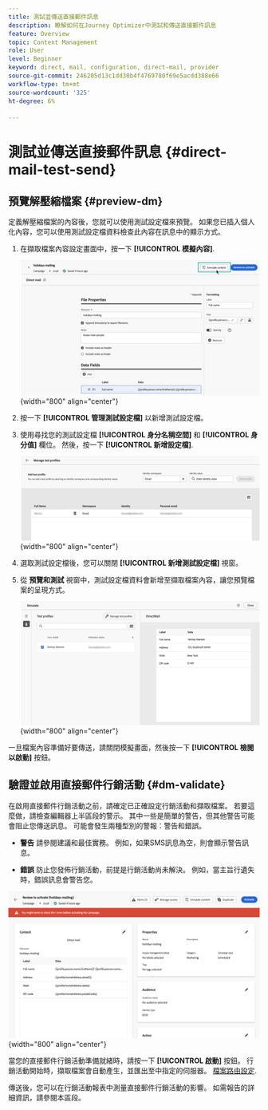 ```yaml
---
title: 測試並傳送直接郵件訊息
description: 瞭解如何在Journey Optimizer中測試和傳送直接郵件訊息
feature: Overview
topic: Content Management
role: User
level: Beginner
keyword: direct, mail, configuration, direct-mail, provider
source-git-commit: 246205d13c1dd30b4f4769780f69e5acdd388e66
workflow-type: tm+mt
source-wordcount: '325'
ht-degree: 6%

---
```


# 測試並傳送直接郵件訊息 {#direct-mail-test-send}

## 預覽解壓縮檔案 {#preview-dm}

定義解壓縮檔案的內容後，您就可以使用測試設定檔來預覽。 如果您已插入個人化內容，您可以使用測試設定檔資料檢查此內容在訊息中的顯示方式。

1. 在擷取檔案內容設定畫面中，按一下 **[!UICONTROL 模擬內容]**.

   ![](assets/direct-mail-simulate-button.png){width="800" align="center"}

1. 按一下 **[!UICONTROL 管理測試設定檔]** 以新增測試設定檔。

1. 使用尋找您的測試設定檔 **[!UICONTROL 身分名稱空間]** 和 **[!UICONTROL 身分值]** 欄位。 然後，按一下 **[!UICONTROL 新增設定檔]**.

   ![](assets/direct-mail-test-profile.png){width="800" align="center"}

1. 選取測試設定檔後，您可以關閉 **[!UICONTROL 新增測試設定檔]** 視窗。

1. 從 **預覽和測試** 視窗中，測試設定檔資料會新增至擷取檔案內容，讓您預覽檔案的呈現方式。

   ![](assets/direct-mail-simulate.png){width="800" align="center"}

一旦檔案內容準備好要傳送，請關閉模擬畫面，然後按一下 **[!UICONTROL 檢閱以啟動]** 按鈕。

## 驗證並啟用直接郵件行銷活動 {#dm-validate}

在啟用直接郵件行銷活動之前，請確定已正確設定行銷活動和擷取檔案。 若要這麼做，請檢查編輯器上半區段的警示。 其中一些是簡單的警告，但其他警告可能會阻止您傳送訊息。 可能會發生兩種型別的警報：警告和錯誤。

* **警告** 請參閱建議和最佳實務。 例如，如果SMS訊息為空，則會顯示警告訊息。

* **錯誤** 防止您發佈行銷活動，前提是行銷活動尚未解決。 例如，當主旨行遺失時，錯誤訊息會警告您。

![](assets/direct-mail-review.png){width="800" align="center"}

當您的直接郵件行銷活動準備就緒時，請按一下 **[!UICONTROL 啟動]** 按鈕。 行銷活動開始時，擷取檔案會自動產生，並匯出至中指定的伺服器。 [檔案路由設定](../direct-mail/direct-mail-configuration.md).

傳送後，您可以在行銷活動報表中測量直接郵件行銷活動的影響。 如需報告的詳細資訊，請參閱本區段。
